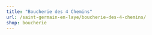 ```yaml
---
title: "Boucherie des 4 Chemins"
url: /saint-germain-en-laye/boucherie-des-4-chemins/
shop: boucherie
---
```

